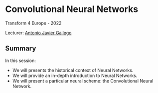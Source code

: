 # Convolutional Neural Networks

Transform 4 Europe - 2022

Lecturer: [Antonio Javier Gallego](mailto:jgallego@dlsi.ua.es)

## Summary

In this session:

* We will presents the historical context of Neural Networks.
* We will provide an in-depth introduction to Neural Networks.
* We will present a particular neural scheme: the Convolutional Neural Network.